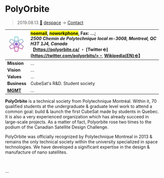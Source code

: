# PolyOrbite
> 2019.08.13 [🚀](../index/index.md) [despace](index.md) → [Contact](contact.md)

|[![](f/con/p/polyorbite_logo1_thumb.jpg)](f/con/p/polyorbite_logo1.png)|<mark>noemail</mark>, <mark>noworkphone</mark>, Fax: …;<br> *2500 Chemin de Polytechnique local m-3008, Montreal, QC H3T 1J4, Canada*<br> 【<https://polyorbite.ca/> ・ [Twitter ⎆](https://twitter.com/polyorbits/>・ [Wikipedia(EN) ⎆](https://en.wikipedia.org/wiki/Montreal_Student_Space_Associations)】|
|:--|:--|
|**Mission**|…|
|**Vision**|…|
|**Values**|…|
|**Business**|CubeSat's R&D. Student society|
|**[MGMT](mgmt.md)**|…|

**PolyOrbite** is a technical society from Polytechnique Montréal. Within it, 70 qualified students at the undergraduate & graduate level work to attend a common goal: build & launch the first CubeSat made by students in Quebec. It is also a very experienced organization which has already succeed in large-scale projects. As a matter of fact, Polyorbite rose two times to the podium of the Canadian Satellite Design Challenge.

PolyOrbite was officially recognized by Polytechnique Montreal in 2013 & remains the only technical society within the university specialized in space technologies. We have developed a significant expertise in the design & manufacture of nano satellites.

<p style="page-break-after:always"> </p>

…

